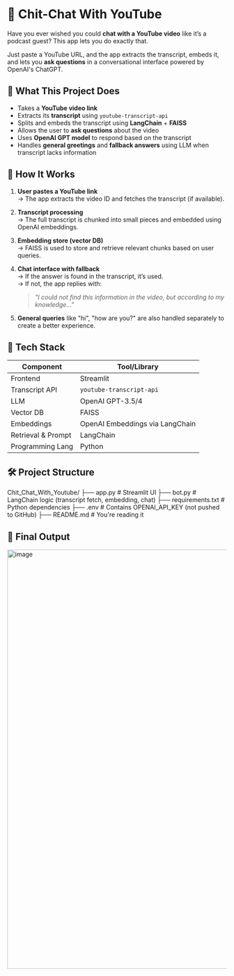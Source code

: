 # 🤖 Chit-Chat With YouTube

Have you ever wished you could **chat with a YouTube video** like it’s a podcast guest? This app lets you do exactly that.

Just paste a YouTube URL, and the app extracts the transcript, embeds it, and lets you **ask questions** in a conversational interface powered by OpenAI's ChatGPT.


## 📌 What This Project Does

- Takes a **YouTube video link**
- Extracts its **transcript** using `youtube-transcript-api`
- Splits and embeds the transcript using **LangChain** + **FAISS**
- Allows the user to **ask questions** about the video
- Uses **OpenAI GPT model** to respond based on the transcript
- Handles **general greetings** and **fallback answers** using LLM when transcript lacks information


## 🧠 How It Works

1. **User pastes a YouTube link**  
   → The app extracts the video ID and fetches the transcript (if available).

2. **Transcript processing**  
   → The full transcript is chunked into small pieces and embedded using OpenAI embeddings.

3. **Embedding store (vector DB)**  
   → FAISS is used to store and retrieve relevant chunks based on user queries.

4. **Chat interface with fallback**  
   → If the answer is found in the transcript, it’s used.  
   → If not, the app replies with:  
   > _"I could not find this information in the video, but according to my knowledge..."_

5. **General queries** like "hi", "how are you?" are also handled separately to create a better experience.


## 🔧 Tech Stack

| Component           | Tool/Library                    |
|--------------------|----------------------------------|
| Frontend           | Streamlit                        |
| Transcript API     | `youtube-transcript-api`         |
| LLM                | OpenAI GPT-3.5/4                 |
| Vector DB          | FAISS                            |
| Embeddings         | OpenAI Embeddings via LangChain  |
| Retrieval & Prompt | LangChain                        |
| Programming Lang   | Python                           |


## 🛠️ Project Structure
Chit_Chat_With_Youtube/
├── app.py # Streamlit UI
├── bot.py # LangChain logic (transcript fetch, embedding, chat)
├── requirements.txt # Python dependencies
├── .env # Contains OPENAI_API_KEY (not pushed to GitHub)
├── README.md # You're reading it

## 📸 Final Output 
<img width="1896" height="962" alt="image" src="https://github.com/user-attachments/assets/680e794d-67f0-4b6f-a126-6347c176dd89" />


